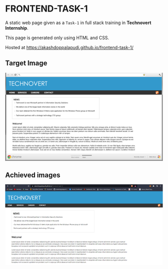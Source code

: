# FRONTEND-TASK-1

A static web page given as a `Task-1` in full stack training in **Technovert Internship**.

This page is generated only using HTML and CSS.

Hosted at <a href="https://akashdoppalapudi.github.io/frontend-task-1/" target="_blank">https://akashdoppalapudi.github.io/frontend-task-1/</a>

## Target Image

![Target Image](images/target.png?raw=true "Target Image")

## Achieved images

![Achieved Image](images/achieved.png?raw=true "Achieved Image")
